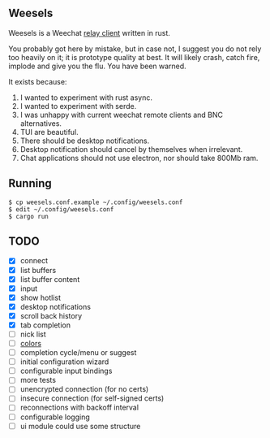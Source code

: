 ## Weesels

Weesels is a Weechat [relay client](https://weechat.org/files/doc/devel/weechat_relay_protocol.en.html) written in rust.

You probably got here by mistake, but in case not, I suggest you do not rely
too heavily on it; it is prototype quality at best. It will likely crash,
catch fire, implode and give you the flu. You have been warned.

It exists because:

1. I wanted to experiment with rust async.
1. I wanted to experiment with serde.
1. I was unhappy with current weechat remote clients and BNC alternatives.
1. TUI are beautiful.
1. There should be desktop notifications.
1. Desktop notification should cancel by themselves when irrelevant.
1. Chat applications should not use electron, nor should take 800Mb ram.


## Running

    $ cp weesels.conf.example ~/.config/weesels.conf
    $ edit ~/.config/weesels.conf
    $ cargo run


## TODO

- [x] connect
- [x] list buffers
- [x] list buffer content
- [x] input
- [x] show hotlist
- [x] desktop notifications
- [x] scroll back history
- [x] tab completion
- [ ] nick list
- [ ] [colors](https://weechat.org/files/doc/devel/weechat_dev.en.html#color_codes_in_strings)
- [ ] completion cycle/menu or suggest
- [ ] initial configuration wizard
- [ ] configurable input bindings
- [ ] more tests
- [ ] unencrypted connection (for no certs)
- [ ] insecure connection (for self-signed certs)
- [ ] reconnections with backoff interval
- [ ] configurable logging
- [ ] ui module could use some structure
